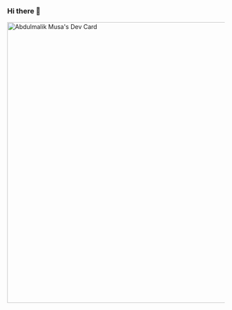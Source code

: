 ### Hi there 👋

<!--
**abmalikmusa/abmalikmusa** is a ✨ _special_ ✨ repository because its `README.md` (this file) appears on your GitHub profile.

Here are some ideas to get you started:

- 🔭 I’m currently working on ...
- 🌱 I’m currently learning ...
- 👯 I’m looking to collaborate on ...
- 🤔 I’m looking for help with ...
- 💬 Ask me about ...
- 📫 How to reach me: ...
- 😄 Pronouns: ...
- ⚡ Fun fact: ...
-->
<a href="https://app.daily.dev/abmalikmusa"><img src="https://api.daily.dev/devcards/v2/LIoWRd5RhiNALJ4047Jwh.png?type=wide&r=rfy" width="652" alt="Abdulmalik Musa's Dev Card"/></a>
